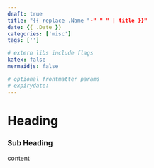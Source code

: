 ```yaml
---
draft: true
title: "{{ replace .Name "-" " " | title }}"
date: {{ .Date }}
categories: ['misc']
tags: ['']

# extern libs include flags 
katex: false
mermaidjs: false

# optional frontmatter params
# expirydate: 
---
```


# Heading

### Sub Heading

content